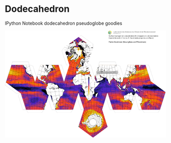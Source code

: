 Dodecahedron
============

IPython Notebook dodecahedron pseudoglobe goodies

![A dodecahedron pseudoglobe](dodecahedron.png)

